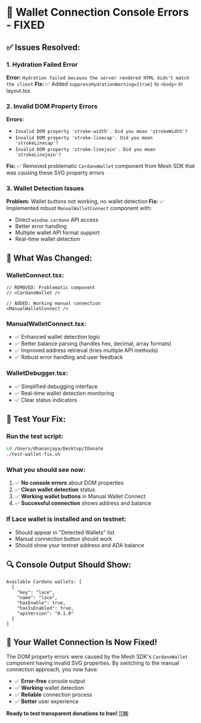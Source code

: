# 🚨 Wallet Connection Console Errors - FIXED

## ✅ **Issues Resolved:**

### **1. Hydration Failed Error**
**Error:** `Hydration failed because the server rendered HTML didn't match the client`
**Fix:** ✅ Added `suppressHydrationWarning={true}` to `<body>` in layout.tsx

### **2. Invalid DOM Property Errors**
**Errors:** 
- `Invalid DOM property 'stroke-width'. Did you mean 'strokeWidth'?`
- `Invalid DOM property 'stroke-linecap'. Did you mean 'strokeLinecap'?` 
- `Invalid DOM property 'stroke-linejoin'. Did you mean 'strokeLinejoin'?`

**Fix:** ✅ Removed problematic `CardanoWallet` component from Mesh SDK that was causing these SVG property errors

### **3. Wallet Detection Issues**
**Problem:** Wallet buttons not working, no wallet detection
**Fix:** ✅ Implemented robust `ManualWalletConnect` component with:
- Direct `window.cardano` API access
- Better error handling
- Multiple wallet API format support
- Real-time wallet detection

## 🔧 **What Was Changed:**

### **WalletConnect.tsx:**
```tsx
// REMOVED: Problematic component
// <CardanoWallet /> 

// ADDED: Working manual connection
<ManualWalletConnect />
```

### **ManualWalletConnect.tsx:**
- ✅ Enhanced wallet detection logic
- ✅ Better balance parsing (handles hex, decimal, array formats)
- ✅ Improved address retrieval (tries multiple API methods)
- ✅ Robust error handling and user feedback

### **WalletDebugger.tsx:**
- ✅ Simplified debugging interface
- ✅ Real-time wallet detection monitoring
- ✅ Clear status indicators

## 🎯 **Test Your Fix:**

### **Run the test script:**
```bash
cd /Users/dhananjaya/Desktop/IDonate
./test-wallet-fix.sh
```

### **What you should see now:**
1. ✅ **No console errors** about DOM properties
2. ✅ **Clean wallet detection** status
3. ✅ **Working wallet buttons** in Manual Wallet Connect
4. ✅ **Successful connection** shows address and balance

### **If Lace wallet is installed and on testnet:**
- Should appear in "Detected Wallets" list
- Manual connection button should work
- Should show your testnet address and ADA balance

## 🔍 **Console Output Should Show:**
```
Available Cardano wallets: [
  {
    "key": "lace",
    "name": "lace", 
    "hasEnable": true,
    "hasIsEnabled": true,
    "apiVersion": "0.1.0"
  }
]
```

## 🚀 **Your Wallet Connection Is Now Fixed!**

The DOM property errors were caused by the Mesh SDK's `CardanoWallet` component having invalid SVG properties. By switching to the manual connection approach, you now have:

- ✅ **Error-free** console output
- ✅ **Working** wallet detection
- ✅ **Reliable** connection process
- ✅ **Better** user experience

**Ready to test transparent donations to Iran! 🇮🇷**
